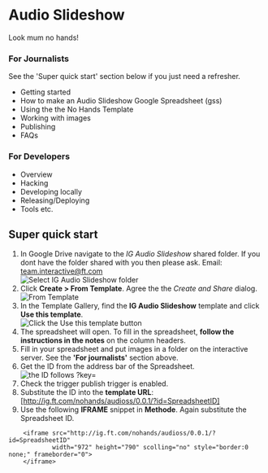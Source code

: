 Audio Slideshow
===============

Look mum no hands!

### For Journalists

See the 'Super quick start' section below if you just need a refresher.

* Getting started
* How to make an Audio Slideshow Google Spreadsheet (gss)
* Using the the No Hands Template
* Working with images
* Publishing
* FAQs

### For Developers

* Overview
* Hacking
* Developing locally
* Releasing/Deploying
* Tools etc.


## Super quick start

1. In Google Drive navigate to the *IG Audio Slideshow* shared folder. If you dont have the folder shared with you then please ask. Email: [team.interactive@ft.com](team.interactive@ft.com)  
![Select IG Audio Slideshow folder](https://www.evernote.com/shard/s213/sh/00a3131f-542c-473a-8c00-ede6bbf5a483/5c79863eae2b86e12013ff477570a4ee/deep/0/Screenshot%2005/03/2013%2013:20.jpg)  
1. Click **Create > From Template**. Agree the the *Create and Share* dialog.  
![From Template](https://www.evernote.com/shard/s213/sh/16b9024f-bf25-485a-a696-068db4efb4be/d456304a9bfb7e1ddb3eef706c94c5da/deep/0/Screenshot%2005/03/2013%2013:21.jpg)  
1. In the Template Gallery, find the **IG Audio Slideshow** template and click **Use this template**.  
![Click the Use this template button](https://www.evernote.com/shard/s213/sh/ddbb96b1-15a9-4ee3-ad8c-620d7c126672/20e9599e0fa3a38b2bdbf6872410229d/deep/0/Screenshot%2005/03/2013%2013:22.jpg)  
1. The spreadsheet will open. To fill in the spreadsheet, **follow the instructions in the notes** on the column headers.  
1. Fill in your spreadsheet and put images in a folder on the interactive server. See the **'For journalists'** section above.  
1. Get the ID from the address bar of the Spreadsheet.  
![the ID follows ?key=](https://www.evernote.com/shard/s213/sh/88f591e8-f80a-432a-acde-900a06ff24fa/7358be3582da6e81fc84813351f19ff7/deep/0/Screenshot%2005/03/2013%2013:11.jpg)  
1. Check the trigger publish trigger is enabled.  
1. Substitute the ID into the **template URL**: [http://ig.ft.com/nohands/audioss/0.0.1/?id=SpreadsheetID]  
1. Use the following **IFRAME** snippet in **Methode**. Again substitute the Spreadsheet ID.  

```
	<iframe src="http://ig.ft.com/nohands/audioss/0.0.1/?id=SpreadsheetID" 
			width="972" height="790" scolling="no" style="border:0 none;" frameborder="0">
	</iframe>
```